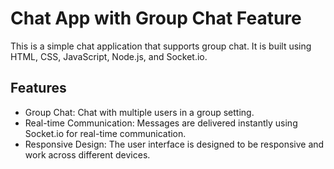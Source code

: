 # Chat App with Group Chat Feature

This is a simple chat application that supports group chat. It is built using HTML, CSS, JavaScript, Node.js, and Socket.io.

## Features

- Group Chat: Chat with multiple users in a group setting.
- Real-time Communication: Messages are delivered instantly using Socket.io for real-time communication.
- Responsive Design: The user interface is designed to be responsive and work across different devices.
